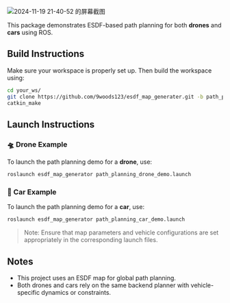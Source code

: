 


![2024-11-19 21-40-52 的屏幕截图](https://github.com/user-attachments/assets/0a31a672-6cf0-4bed-957f-a5e6c50b889c)



This package demonstrates ESDF-based path planning for both **drones** and **cars** using ROS.


## Build Instructions

Make sure your workspace is properly set up. Then build the workspace using:

```bash
cd your_ws/
git clone https://github.com/9woods123/esdf_map_generater.git -b path_planning_demo
catkin_make
```

## Launch Instructions

### 🛸 Drone Example

To launch the path planning demo for a **drone**, use:

```bash
roslaunch esdf_map_generator path_planning_drone_demo.launch
```

### 🚗 Car Example

To launch the path planning demo for a **car**, use:

```bash
roslaunch esdf_map_generator path_planning_car_demo.launch
```

> Note: Ensure that map parameters and vehicle configurations are set appropriately in the corresponding launch files.

## Notes

- This project uses an ESDF map for global path planning.
- Both drones and cars rely on the same backend planner with vehicle-specific dynamics or constraints.

